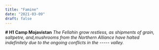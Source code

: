 ```yaml
---
title: "Famine"
date: "2021-03-09"
draft: false
---
```

**# H1 Camp Mojavistan**
*The Fellahin grow restless, as shipments of grain, saltpetre, and,mushrooms from the Northern Alliance have halted indefinitely due to the ongoing conflicts in the ----- valley.*  
